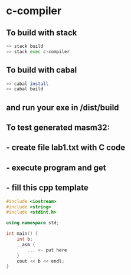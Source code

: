 # c-compiler

## To build with stack

``` bash
>> stack build
>> stack exec c-compiler
```

## To build with cabal

``` bash
>> cabal install
>> cabal build
```
## and run your exe in /dist/build

## To test generated masm32:
## - create file lab1.txt with C code
## - execute program and get  
## - fill this cpp template

```c++
#include <iostream>
#include <string>
#include <stdint.h>

using namespace std;

int main() {
	int b;
	__asm {
		... <- put here
	}
	cout << b << endl;
}
```
